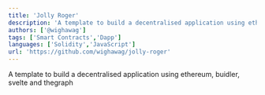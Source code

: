 ```yaml
---
title: 'Jolly Roger'
description: 'A template to build a decentralised application using ethereum, buidler, svelte and thegraph'
authors: ['@wighawag']
tags: ['Smart Contracts','Dapp']
languages: ['Solidity','JavaScript']
url: 'https://github.com/wighawag/jolly-roger'
---
```


A template to build a decentralised application using ethereum, buidler, svelte and thegraph